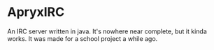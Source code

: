# ApryxIRC
An IRC server written in java. It's nowhere near complete, but it kinda works. It was made for a school project a while ago.
